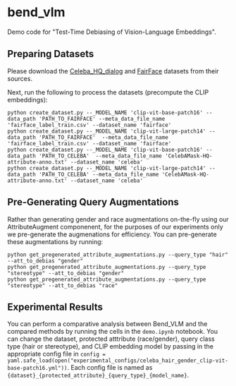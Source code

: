 # bend_vlm
Demo code for "Test-Time Debiasing of Vision-Language Embeddings".

## Preparing Datasets
Please download the [Celeba_HQ_dialog](https://github.com/ziqihuangg/CelebA-Dialog) and [FairFace](https://github.com/joojs/fairface) datasets from their sources.

Next, run the following to process the datasets (precompute the CLIP embeddings):

```console
python create_dataset.py --_MODEL_NAME 'clip-vit-base-patch16' --data_path 'PATH_TO_FAIRFACE' --meta_data_file_name 'fairface_label_train.csv' --dataset_name 'fairface'
python create_dataset.py --_MODEL_NAME 'clip-vit-large-patch14' --data_path 'PATH_TO_FAIRFACE'  --meta_data_file_name 'fairface_label_train.csv' --dataset_name 'fairface'
python create_dataset.py --_MODEL_NAME 'clip-vit-base-patch16' --data_path 'PATH_TO_CELEBA'  --meta_data_file_name 'CelebAMask-HQ-attribute-anno.txt' --dataset_name 'celeba'
python create_dataset.py --_MODEL_NAME 'clip-vit-large-patch14' --data_path 'PATH_TO_CELEBA' --meta_data_file_name 'CelebAMask-HQ-attribute-anno.txt' --dataset_name 'celeba'
```

## Pre-Generating Query Augmentations

Rather than generating gender and race augmentations on-the-fly using our AttributeAugment componenent, for the purposes of our experiments only we pre-generate the augmenations for efficiency. You can pre-generate these augmentations by running:

```console
python get_pregenerated_attribute_augmentations.py --query_type "hair" --att_to_debias "gender"
python get_pregenerated_attribute_augmentations.py --query_type "stereotype" --att_to_debias "gender"
python get_pregenerated_attribute_augmentations.py --query_type "stereotype" --att_to_debias "race"
```
## Experimental Results

You can perform a comparative analysis between Bend_VLM and the compared methods by running the cells in the `demo.ipynb` notebook. You can change the dataset, protected atttribute (race/gender), query class type (hair or stereotype), and CLIP embedding model by passing in the appropriate config file in `config = yaml.safe_load(open("experimental_configs/celeba_hair_gender_clip-vit-base-patch16.yml"))`. Each config file is named as `{dataset}_{protected_attribute}_{query_type}_{model_name}`.

